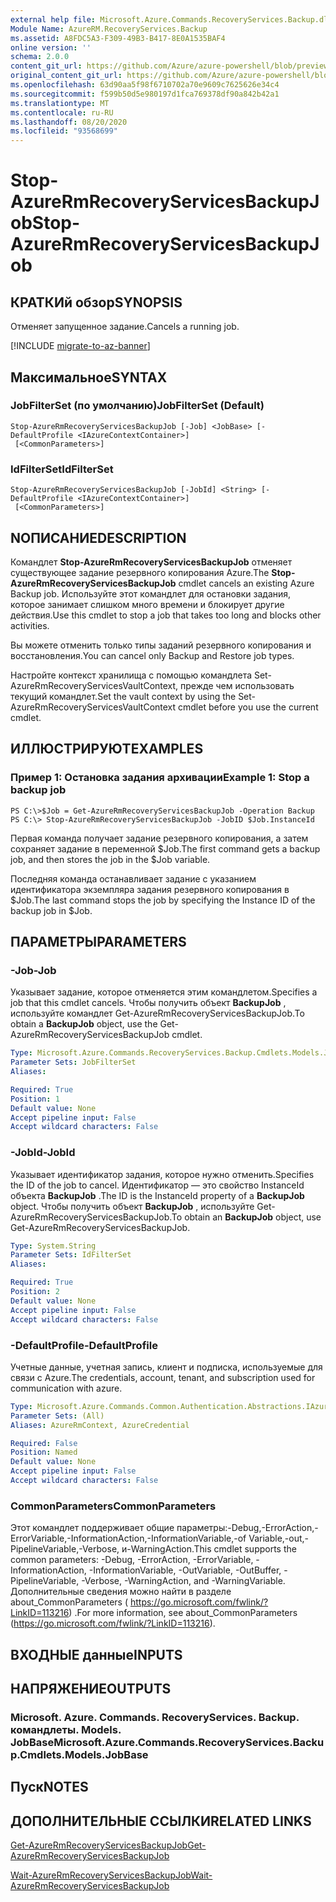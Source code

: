 ```yaml
---
external help file: Microsoft.Azure.Commands.RecoveryServices.Backup.dll-Help.xml
Module Name: AzureRM.RecoveryServices.Backup
ms.assetid: A8FDC5A3-F309-49B3-B417-8E0A1535BAF4
online version: ''
schema: 2.0.0
content_git_url: https://github.com/Azure/azure-powershell/blob/preview/src/ResourceManager/RecoveryServices.Backup/Commands.RecoveryServices.Backup/help/Stop-AzureRmRecoveryServicesBackupJob.md
original_content_git_url: https://github.com/Azure/azure-powershell/blob/preview/src/ResourceManager/RecoveryServices.Backup/Commands.RecoveryServices.Backup/help/Stop-AzureRmRecoveryServicesBackupJob.md
ms.openlocfilehash: 63d90aa5f98f6710702a70e9609c7625626e34c4
ms.sourcegitcommit: f599b50d5e980197d1fca769378df90a842b42a1
ms.translationtype: MT
ms.contentlocale: ru-RU
ms.lasthandoff: 08/20/2020
ms.locfileid: "93568699"
---
```

# <span data-ttu-id="f7799-101">Stop-AzureRmRecoveryServicesBackupJob</span><span class="sxs-lookup"><span data-stu-id="f7799-101">Stop-AzureRmRecoveryServicesBackupJob</span></span>

## <span data-ttu-id="f7799-102">КРАТКИй обзор</span><span class="sxs-lookup"><span data-stu-id="f7799-102">SYNOPSIS</span></span>
<span data-ttu-id="f7799-103">Отменяет запущенное задание.</span><span class="sxs-lookup"><span data-stu-id="f7799-103">Cancels a running job.</span></span>

[!INCLUDE [migrate-to-az-banner](../../includes/migrate-to-az-banner.md)]

## <span data-ttu-id="f7799-104">Максимальное</span><span class="sxs-lookup"><span data-stu-id="f7799-104">SYNTAX</span></span>

### <span data-ttu-id="f7799-105">JobFilterSet (по умолчанию)</span><span class="sxs-lookup"><span data-stu-id="f7799-105">JobFilterSet (Default)</span></span>
```
Stop-AzureRmRecoveryServicesBackupJob [-Job] <JobBase> [-DefaultProfile <IAzureContextContainer>]
 [<CommonParameters>]
```

### <span data-ttu-id="f7799-106">IdFilterSet</span><span class="sxs-lookup"><span data-stu-id="f7799-106">IdFilterSet</span></span>
```
Stop-AzureRmRecoveryServicesBackupJob [-JobId] <String> [-DefaultProfile <IAzureContextContainer>]
 [<CommonParameters>]
```

## <span data-ttu-id="f7799-107">NОПИСАНИЕ</span><span class="sxs-lookup"><span data-stu-id="f7799-107">DESCRIPTION</span></span>
<span data-ttu-id="f7799-108">Командлет **Stop-AzureRmRecoveryServicesBackupJob** отменяет существующее задание резервного копирования Azure.</span><span class="sxs-lookup"><span data-stu-id="f7799-108">The **Stop-AzureRmRecoveryServicesBackupJob** cmdlet cancels an existing Azure Backup job.</span></span>
<span data-ttu-id="f7799-109">Используйте этот командлет для остановки задания, которое занимает слишком много времени и блокирует другие действия.</span><span class="sxs-lookup"><span data-stu-id="f7799-109">Use this cmdlet to stop a job that takes too long and blocks other activities.</span></span>

<span data-ttu-id="f7799-110">Вы можете отменить только типы заданий резервного копирования и восстановления.</span><span class="sxs-lookup"><span data-stu-id="f7799-110">You can cancel only Backup and Restore job types.</span></span>

<span data-ttu-id="f7799-111">Настройте контекст хранилища с помощью командлета Set-AzureRmRecoveryServicesVaultContext, прежде чем использовать текущий командлет.</span><span class="sxs-lookup"><span data-stu-id="f7799-111">Set the vault context by using the Set-AzureRmRecoveryServicesVaultContext cmdlet before you use the current cmdlet.</span></span>

## <span data-ttu-id="f7799-112">ИЛЛЮСТРИРУЮТ</span><span class="sxs-lookup"><span data-stu-id="f7799-112">EXAMPLES</span></span>

### <span data-ttu-id="f7799-113">Пример 1: Остановка задания архивации</span><span class="sxs-lookup"><span data-stu-id="f7799-113">Example 1: Stop a backup job</span></span>
```
PS C:\>$Job = Get-AzureRmRecoveryServicesBackupJob -Operation Backup
PS C:\> Stop-AzureRmRecoveryServicesBackupJob -JobID $Job.InstanceId
```

<span data-ttu-id="f7799-114">Первая команда получает задание резервного копирования, а затем сохраняет задание в переменной $Job.</span><span class="sxs-lookup"><span data-stu-id="f7799-114">The first command gets a backup job, and then stores the job in the $Job variable.</span></span>

<span data-ttu-id="f7799-115">Последняя команда останавливает задание с указанием идентификатора экземпляра задания резервного копирования в $Job.</span><span class="sxs-lookup"><span data-stu-id="f7799-115">The last command stops the job by specifying the Instance ID of the backup job in $Job.</span></span>

## <span data-ttu-id="f7799-116">ПАРАМЕТРЫ</span><span class="sxs-lookup"><span data-stu-id="f7799-116">PARAMETERS</span></span>

### <span data-ttu-id="f7799-117">-Job</span><span class="sxs-lookup"><span data-stu-id="f7799-117">-Job</span></span>
<span data-ttu-id="f7799-118">Указывает задание, которое отменяется этим командлетом.</span><span class="sxs-lookup"><span data-stu-id="f7799-118">Specifies a job that this cmdlet cancels.</span></span>
<span data-ttu-id="f7799-119">Чтобы получить объект **BackupJob** , используйте командлет Get-AzureRmRecoveryServicesBackupJob.</span><span class="sxs-lookup"><span data-stu-id="f7799-119">To obtain a **BackupJob** object, use the Get-AzureRmRecoveryServicesBackupJob cmdlet.</span></span>

```yaml
Type: Microsoft.Azure.Commands.RecoveryServices.Backup.Cmdlets.Models.JobBase
Parameter Sets: JobFilterSet
Aliases: 

Required: True
Position: 1
Default value: None
Accept pipeline input: False
Accept wildcard characters: False
```

### <span data-ttu-id="f7799-120">-JobId</span><span class="sxs-lookup"><span data-stu-id="f7799-120">-JobId</span></span>
<span data-ttu-id="f7799-121">Указывает идентификатор задания, которое нужно отменить.</span><span class="sxs-lookup"><span data-stu-id="f7799-121">Specifies the ID of the job to cancel.</span></span>
<span data-ttu-id="f7799-122">Идентификатор — это свойство InstanceId объекта **BackupJob** .</span><span class="sxs-lookup"><span data-stu-id="f7799-122">The ID is the InstanceId property of a **BackupJob** object.</span></span>
<span data-ttu-id="f7799-123">Чтобы получить объект **BackupJob** , используйте Get-AzureRmRecoveryServicesBackupJob.</span><span class="sxs-lookup"><span data-stu-id="f7799-123">To obtain an **BackupJob** object, use Get-AzureRmRecoveryServicesBackupJob.</span></span>

```yaml
Type: System.String
Parameter Sets: IdFilterSet
Aliases: 

Required: True
Position: 2
Default value: None
Accept pipeline input: False
Accept wildcard characters: False
```

### <span data-ttu-id="f7799-124">-DefaultProfile</span><span class="sxs-lookup"><span data-stu-id="f7799-124">-DefaultProfile</span></span>
<span data-ttu-id="f7799-125">Учетные данные, учетная запись, клиент и подписка, используемые для связи с Azure.</span><span class="sxs-lookup"><span data-stu-id="f7799-125">The credentials, account, tenant, and subscription used for communication with azure.</span></span>

```yaml
Type: Microsoft.Azure.Commands.Common.Authentication.Abstractions.IAzureContextContainer
Parameter Sets: (All)
Aliases: AzureRmContext, AzureCredential

Required: False
Position: Named
Default value: None
Accept pipeline input: False
Accept wildcard characters: False
```

### <span data-ttu-id="f7799-126">CommonParameters</span><span class="sxs-lookup"><span data-stu-id="f7799-126">CommonParameters</span></span>
<span data-ttu-id="f7799-127">Этот командлет поддерживает общие параметры:-Debug,-ErrorAction,-ErrorVariable,-InformationAction,-InformationVariable,-of Variable,-out,-PipelineVariable,-Verbose, и-WarningAction.</span><span class="sxs-lookup"><span data-stu-id="f7799-127">This cmdlet supports the common parameters: -Debug, -ErrorAction, -ErrorVariable, -InformationAction, -InformationVariable, -OutVariable, -OutBuffer, -PipelineVariable, -Verbose, -WarningAction, and -WarningVariable.</span></span> <span data-ttu-id="f7799-128">Дополнительные сведения можно найти в разделе about_CommonParameters ( https://go.microsoft.com/fwlink/?LinkID=113216) .</span><span class="sxs-lookup"><span data-stu-id="f7799-128">For more information, see about_CommonParameters (https://go.microsoft.com/fwlink/?LinkID=113216).</span></span>

## <span data-ttu-id="f7799-129">ВХОДНЫЕ данные</span><span class="sxs-lookup"><span data-stu-id="f7799-129">INPUTS</span></span>

## <span data-ttu-id="f7799-130">НАПРЯЖЕНИЕ</span><span class="sxs-lookup"><span data-stu-id="f7799-130">OUTPUTS</span></span>

### <span data-ttu-id="f7799-131">Microsoft. Azure. Commands. RecoveryServices. Backup. командлеты. Models. JobBase</span><span class="sxs-lookup"><span data-stu-id="f7799-131">Microsoft.Azure.Commands.RecoveryServices.Backup.Cmdlets.Models.JobBase</span></span>

## <span data-ttu-id="f7799-132">Пуск</span><span class="sxs-lookup"><span data-stu-id="f7799-132">NOTES</span></span>

## <span data-ttu-id="f7799-133">ДОПОЛНИТЕЛЬНЫЕ ССЫЛКИ</span><span class="sxs-lookup"><span data-stu-id="f7799-133">RELATED LINKS</span></span>

[<span data-ttu-id="f7799-134">Get-AzureRmRecoveryServicesBackupJob</span><span class="sxs-lookup"><span data-stu-id="f7799-134">Get-AzureRmRecoveryServicesBackupJob</span></span>](./Get-AzureRmRecoveryServicesBackupJob.md)

[<span data-ttu-id="f7799-135">Wait-AzureRmRecoveryServicesBackupJob</span><span class="sxs-lookup"><span data-stu-id="f7799-135">Wait-AzureRmRecoveryServicesBackupJob</span></span>](./Wait-AzureRmRecoveryServicesBackupJob.md)


